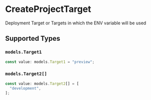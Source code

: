 # CreateProjectTarget

Deployment Target or Targets in which the ENV variable will be used


## Supported Types

### `models.Target1`

```typescript
const value: models.Target1 = "preview";
```

### `models.Target2[]`

```typescript
const value: models.Target2[] = [
  "development",
];
```


